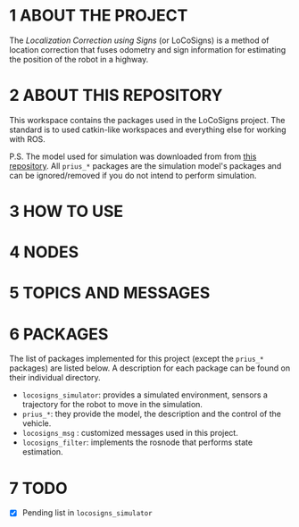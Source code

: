 1 ABOUT THE PROJECT
======================
The _Localization Correction using Signs_ (or LoCoSigns) is a method of location correction that fuses odometry and sign information for estimating the position of the robot in a highway.

2 ABOUT THIS REPOSITORY
======================
This workspace contains the packages used in the LoCoSigns project. The standard is to used catkin-like workspaces and everything else for working with ROS.

P.S. The model used for simulation was downloaded from from [this repository](https://github.com/osrf/car_demo). All `prius_*` packages are the simulation model's packages and can be ignored/removed if you do not intend to perform simulation.

3 HOW TO USE
======================


4 NODES
======================


5 TOPICS AND MESSAGES
======================


6 PACKAGES
======================
The list of packages implemented for this project (except the `prius_*` packages) are listed below. A description for each package can be found on their individual directory.
* `locosigns_simulator`: provides a simulated environment, sensors a trajectory for the robot
to move in the simulation.
* `prius_*`: they provide the model, the description and the control of the vehicle.
* `locosigns_msg` : customized messages used in this project.
* `locosigns_filter`: implements the rosnode that performs state estimation.

7 TODO
======================
- [X] Pending list in `locosigns_simulator`
